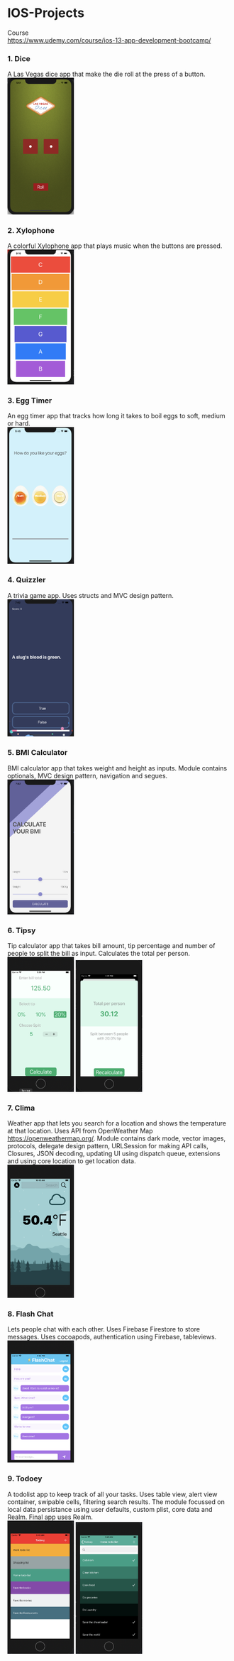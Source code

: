 # IOS-Projects

Course<br>
https://www.udemy.com/course/ios-13-app-development-bootcamp/

### 1. Dice
A Las Vegas dice app that make the die roll at the press of a button.<br>
<img src="Screenshots/Dice.png" width="150">

### 2. Xylophone
A colorful Xylophone app that plays music when the buttons are pressed.<br>
<img src="Screenshots/Xylophone.png" width="150">

### 3. Egg Timer
An egg timer app that tracks how long it takes to boil eggs to soft, medium or hard.<br>
<img src="Screenshots/EggTimer.png" width="150">

### 4. Quizzler
A trivia game app. Uses structs and MVC design pattern.<br>
<img src="Screenshots/Quizzler.png" width="150">

### 5. BMI Calculator
BMI calculator app that takes weight and height as inputs. Module contains optionals, MVC design pattern, navigation and segues.<br>
<img src="Screenshots/Bmi.png" width="150">

### 6. Tipsy
Tip calculator app that takes bill amount, tip percentage and number of people to split the bill as input. Calculates the total per person.<br>
<img src="Screenshots/Tipsy1.png" width="150">
<img src="Screenshots/Tipsy2.png" width="150">

### 7. Clima
Weather app that lets you search for a location and shows the temperature at that location. Uses API from OpenWeather Map https://openweathermap.org/. Module contains dark mode, vector images, protocols, delegate design pattern, URLSession for making API calls, Closures, JSON decoding, updating UI using dispatch queue, extensions and using core location to get location data.<br>
<img src="Screenshots/Clima.png" width="150">

### 8. Flash Chat
Lets people chat with each other. Uses Firebase Firestore to store messages. Uses cocoapods, authentication using Firebase, tableviews. <br>
<img src="Screenshots/FlashChat.png" width="150">

### 9. Todoey
A todolist app to keep track of all your tasks. Uses table view, alert view container, swipable cells, filtering search results. The module focussed on local data persistance using user defaults, custom plist, core data and Realm. Final app uses Realm.<br>
<img src="Screenshots/Todoey1.png" width="150">
<img src="Screenshots/Todoey2.png" width="150">
